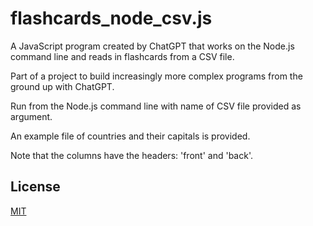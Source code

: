 # flashcards_node_csv.js

A JavaScript program created by ChatGPT that works on the Node.js command line and reads in flashcards from a CSV file. 

Part of a project to build increasingly more complex programs from the ground up with ChatGPT.

Run from the Node.js command line with name of CSV file provided as argument.

An example file of countries and their capitals is provided.

Note that the columns have the headers: 'front' and 'back'.

## License

[MIT](https://choosealicense.com/licenses/mit/)
